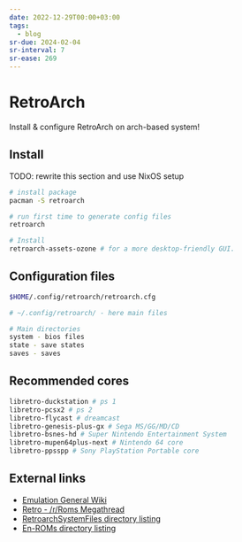 ```yaml
---
date: 2022-12-29T00:00+03:00
tags:
  - blog
sr-due: 2024-02-04
sr-interval: 7
sr-ease: 269
---
```


# RetroArch

Install & configure RetroArch on arch-based system!

## Install

TODO: rewrite this section and use NixOS setup

```bash
# install package
pacman -S retroarch

# run first time to generate config files
retroarch

# Install
retroarch-assets-ozone # for a more desktop-friendly GUI.

```

## Configuration files

```bash
$HOME/.config/retroarch/retroarch.cfg

# ~/.config/retroarch/ - here main files

# Main directories
system - bios files
state - save states
saves - saves
```

## Recommended cores

```bash
libretro-duckstation # ps 1
libretro-pcsx2 # ps 2
libretro-flycast # dreamcast
libretro-genesis-plus-gx # Sega MS/GG/MD/CD
libretro-bsnes-hd # Super Nintendo Entertainment System
libretro-mupen64plus-next # Nintendo 64 core
libretro-ppsspp # Sony PlayStation Portable core
```

## External links

- [Emulation General Wiki](https://emulation.gametechwiki.com/index.php/Main_Page)
- [Retro - /r/Roms Megathread](https://r-roms.github.io/megathread/retro/)
- [RetroarchSystemFiles directory listing](https://archive.org/download/RetroarchSystemFiles/Retroarch-System/)
- [En-ROMs directory listing](https://archive.org/download/En-ROMs/En-ROMs/)
